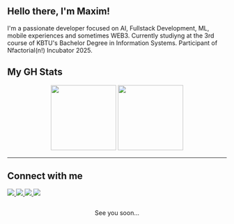 ## Hello there, I'm Maxim!

I'm a passionate developer focused on AI, Fullstack Development, ML, mobile experiences and sometimes WEB3. Currently studiyng at the 3rd course of KBTU's Bachelor Degree in Information Systems.
Participant of Nfactorial(n!) Incubator 2025.


## My GH Stats
<div align="center">

  <img src="https://github-readme-stats.vercel.app/api/top-langs/?username=mossimka&layout=compact&hide=jupyter%20notebook&theme=graywhite" height="150"/>
  <img src="https://github-readme-activity-graph.vercel.app/graph?username=mossimka&theme=github-compact" height="150"/>

</div>



---

## Connect with me

<p align="left">
  <a href="https://t.me/mossimka">
    <img src="https://img.shields.io/badge/Telegram-000000?style=for-the-badge&logo=telegram&logoColor=white" />
  </a>
  <a href="mailto:maksimsarsekeyev@gmail.com">
    <img src="https://img.shields.io/badge/Gmail-000000?style=for-the-badge&logo=gmail&logoColor=white" />
  </a>
  <a href="https://github.com/mossimka?tab=repositories">
    <img src="https://img.shields.io/badge/GitHub-000000?style=for-the-badge&logo=github&logoColor=white" />
  </a>
  <a href="https://www.linkedin.com/in/maxim-sarsekeyev-a133ba354/">
    <img src="https://img.shields.io/badge/LinkedIn-000000?style=for-the-badge&logo=linkedin&logoColor=white" />
  </a>
</p>

<div style="display: flex; flex-direction: column; align-items: center; justify-content: center; gap: 1rem;">
  <p>See you soon...</p>
  <img src="https://images.steamusercontent.com/ugc/941712430418642443/CC99A6D0B773AC668245EAE04E1A0D553F24D1D5/?imw=5000&imh=5000&ima=fit&impolicy=Letterbox&imcolor=%23000000&letterbox=false" width="600>
</div>
